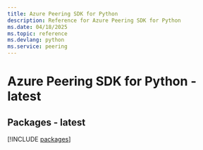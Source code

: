 ```yaml
---
title: Azure Peering SDK for Python
description: Reference for Azure Peering SDK for Python
ms.date: 04/18/2025
ms.topic: reference
ms.devlang: python
ms.service: peering
---
```

# Azure Peering SDK for Python - latest
## Packages - latest
[!INCLUDE [packages](peering-index.md)]